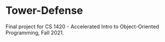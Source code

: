 # Tower-Defense
 Final project for CS 1420 - Accelerated Intro to Object-Oriented Programming, Fall 2021.
